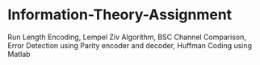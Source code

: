 # Information-Theory-Assignment
Run Length Encoding, Lempel Ziv Algorithm, BSC Channel Comparison, Error Detection using Parity encoder and decoder, Huffman Coding using Matlab
